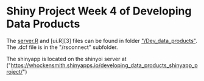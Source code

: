 # Shiny Project Week 4 of Developing Data Products
The [server.R][2] and [ui.R][3] files can be found in folder ["/Dev_data_products"][1].  
The .dcf file is in the "/rsconnect" subfolder.  
  
The shinyapp is located on the shinyoi server at ("https://whockensmith.shinyapps.io/developing_data_products_shinyapp_project/")  




[1]:https://github.com/Whockensmith/Developing_Data_Products/tree/master/Dev_data_products
[2]:https://github.com/Whockensmith/Developing_Data_Products/blob/master/Dev_data_products/server.R  
